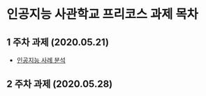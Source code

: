 # 인공지능 사관학교 프리코스 과제 목차

## 1 주차 과제 (2020.05.21)

- [인공지능 사례 분석 ](https://github.com/Hong-Seon/AI_/blob/master/%EC%9D%B8%EA%B3%B5%EC%A7%80%EB%8A%A5_%EA%B0%9C%EB%A1%A0.ipynb)

## 2 주차 과제 (2020.05.28)



